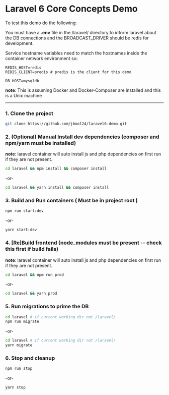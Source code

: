 # Laravel 6 Core Concepts Demo



To test this demo do the following:

You must have a __.env__ file in the /laravel/ directory to inform laravel about the DB connections
and the BROADCAST_DRIVER should be redis for development.

Service hostname variables need to match the hostnames inside the container network environment so:

```
REDIS_HOST=redis
REDIS_CLIENT=predis # predis is the client for this demo
```
`DB_HOST=mysqldb`

__note__: This is assuming Docker and Docker-Composer are installed and this is a Unix machine

---

### 1. Clone the project
```bash
git clone https://github.com/jbool24/laravel6-demo.git
```

### 2. (Optional) Manual Install dev dependencies (composer and npm/yarn must be installed)
  __note__: laravel container will auto install js and php dependencies on first run if they are not present.
  ```bash
  cd laravel && npm install && composer install
  ```

  -or-

  ```bash
  cd laravel && yarn install && composer install
  ```

### 3. Build and Run containers ( Must be in project root )
  ```bash
  npm run start:dev
  ```

  -or-

  ```bash
  yarn start:dev
  ```
  
### 4. [Re]Build frontend (node_modules must be present -- check this first if build fails)
  __note__: laravel container will auto install js and php dependencies on first run if they are not present.
  ```bash
  cd laravel && npm run prod
  ```

  -or-

  ```bash
  cd laravel && yarn prod
  ```
  
### 5. Run migrations to prime the DB

  ```bash
  cd laravel # if current working dir not /laravel/
  npm run migrate
  ```

  -or-

  ```bash
  cd laravel # if current working dir not /laravel/
  yarn migrate
  ```

### 6. Stop and cleanup
  ```bash
  npm run stop
  ```

  -or-

  ```bash
  yarn stop
  ```
